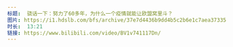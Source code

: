```yaml
---
标题:  骁话一下：努力了60多年，为什么一个疫情就能让欧盟窝里斗？
图片: https://i1.hdslb.com/bfs/archive/37e7d4436b9dd4b5c2b6e1c7aea37335c8527802.jpg@320w_200h_1c_!web-space-upload-video.webp
时长:  13:21
链接: https://www.bilibili.com/video/BV1v741117Dn/
---
```

